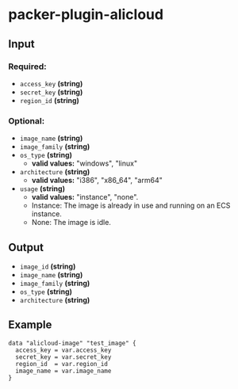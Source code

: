 # packer-plugin-alicloud

## Input
### Required:

- `access_key` **(string)**
- `secret_key` **(string)**
- `region_id` **(string)**

### Optional:

- `image_name` **(string)**
- `image_family` **(string)**
- `os_type` **(string)**
	- **valid values:** "windows", "linux"
- `architecture` **(string)**
	- **valid values:** "i386", "x86_64", "arm64"
- `usage` **(string)**
	- **valid values:** "instance", "none".
	- Instance: The image is already in use and running on an ECS instance.
	- None: The image is idle.

## Output
- `image_id` **(string)**
- `image_name` **(string)**
- `image_family` **(string)**
- `os_type` **(string)**
- `architecture` **(string)**

## Example
```
data "alicloud-image" "test_image" {
  access_key = var.access_key
  secret_key = var.secret_key
  region_id  = var.region_id
  image_name = var.image_name
}
```
